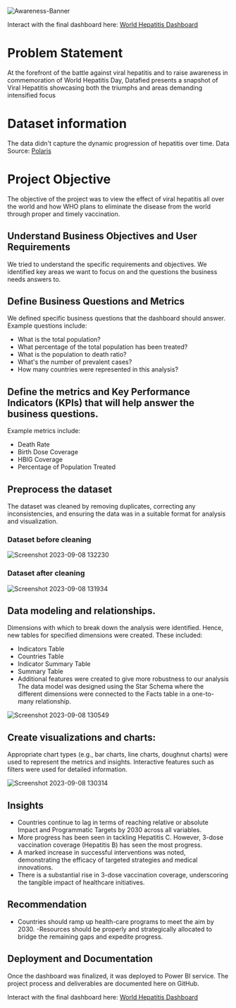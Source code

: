 ![Awareness-Banner](https://github.com/Datafyde/World_Hepatitis/assets/135570337/1d0b64f7-a3e4-44ad-9fdb-3459c422ec2b)

Interact with the final dashboard here:
[World Hepatitis Dashboard](http://bit.ly/viral-hepatitis-dashboard)

# Problem Statement
At the forefront of the battle against viral hepatitis and to raise awareness in commemoration of World Hepatitis Day, Datafied presents a snapshot of Viral Hepatitis showcasing both the triumphs and areas demanding intensified focus

# Dataset information

The data didn't capture the dynamic progression of hepatitis over time.
Data Source: [Polaris](https://cdafound.org/polaris/)

# Project Objective
The objective of the project was to view the effect of viral hepatitis all over the world and how WHO plans to eliminate the disease from the world through proper and timely vaccination.

## Understand Business Objectives and User Requirements
We tried to understand the specific requirements and objectives. We identified key areas we want to focus on and the questions the business needs answers to.

## Define Business Questions and Metrics
We defined specific business questions that the dashboard should answer. Example questions include:
- What is the total population?
- What percentage of the total population has been treated?
- What is the population to death ratio?
- What's the number of prevalent cases?
- How many countries were represented in this analysis?

## Define the metrics and Key Performance Indicators (KPIs) that will help answer the business questions. 
Example metrics include:
- Death Rate
- Birth Dose Coverage
- HBIG Coverage
- Percentage of Population Treated

## Preprocess the dataset
The dataset was cleaned by removing duplicates, correcting any inconsistencies, and ensuring the data was in a suitable format for analysis and visualization.

### Dataset before cleaning
![Screenshot 2023-09-08 132230](https://github.com/Datafyde/World_Hepatitis/assets/135570337/623c5ba8-b1cb-4588-9353-6dc444860adf)

### Dataset after cleaning
![Screenshot 2023-09-08 131934](https://github.com/Datafyde/World_Hepatitis/assets/135570337/76779e53-a3cf-41da-ab7a-62fdd2b541a8)

## Data modeling and relationships.
Dimensions with which to break down the analysis were identified. Hence, new tables for specified dimensions were created. These included:
- Indicators Table
- Countries Table
- Indicator Summary Table
- Summary Table
- Additional features were created to give more robustness to our analysis
The data model was designed using the Star Schema where the different dimensions were connected to the Facts table in a one-to-many relationship.

![Screenshot 2023-09-08 130549](https://github.com/Datafyde/World_Hepatitis/assets/135570337/5e41cf0a-f461-44ad-9de2-cd2379b9073f)

## Create visualizations and charts:
Appropriate chart types (e.g., bar charts, line charts, doughnut charts) were used to represent the metrics and insights. Interactive features such as filters were used for detailed information.

![Screenshot 2023-09-08 130314](https://github.com/Datafyde/World_Hepatitis/assets/135570337/53eb6268-1011-4c43-9d4e-0cab7dbe6250)

## Insights
- Countries continue to lag in terms of reaching relative or absolute Impact and Programmatic Targets by 2030 across all variables.
- More progress has been seen in tackling Hepatitis C. However, 3-dose vaccination coverage (Hepatitis B) has seen the most progress.
- A marked increase in successful interventions was noted, demonstrating the efficacy of targeted strategies and medical innovations.
- There is a substantial rise in 3-dose vaccination coverage, underscoring the tangible impact of healthcare initiatives.

## Recommendation
- Countries should ramp up health-care programs to meet the aim by 2030.
-Resources should be properly and strategically allocated to bridge the remaining gaps and expedite progress.

## Deployment and Documentation
Once the dashboard was finalized, it was deployed to Power BI service. The project process and deliverables are documented here on GitHub.

Interact with the final dashboard here:
[World Hepatitis Dashboard](http://bit.ly/viral-hepatitis-dashboard)
